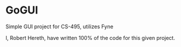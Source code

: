 # GoGUI
Simple GUI project for CS-495, utilizes Fyne



I, Robert Hereth, have written 100% of the code for this given project.
